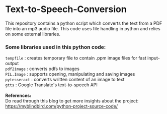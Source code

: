 # Text-to-Speech-Conversion
This repository contains a python script which converts the text from a PDF file into an mp3 audio file. This code uses file handling in python and relies on some external libraries.

<h3>Some libraries used in this python code:</h3>

<code>tempfile</code> :	creates temporary file to contain .ppm image files for fast input-output<br>
<code>pdf2image</code> : converts pdfs to images<br>
<code>PIL.Image</code> : supports opening, manipulating and saving images<br>
<code>pytesseract</code> : converts written content of an image to text<br>
<code>gtts</code> : Google Translate's text-to-speech API<br><br>
<strong>References:</strong><br> Do read through this blog to get more insights about the project:<br>https://myblindbird.com/python-project-source-code/
